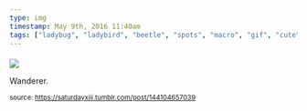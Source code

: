 ```yaml
---
type: img
timestamp: May 9th, 2016 11:40am
tags: ["ladybug", "ladybird", "beetle", "spots", "macro", "gif", "cute", "insect", "bug", "crawl", "photography"]
---
```

####
<img src="https://saturdayxiii.github.io/media/144104657039.gif"/>
                                                                                          
Wanderer.
 
                                    
                
                
                
                
                                
<small>source: https://saturdayxiii.tumblr.com/post/144104657039</small>
